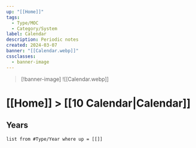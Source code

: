 ```yaml
---
up: "[[Home]]"
tags:
  - Type/MOC
  - Category/System
label: Calendar
description: Periodic notes
created: 2024-03-07
banner: "[[Calendar.webp]]"
cssclasses:
  - banner-image
---
```

> [!banner-image] ![[Calendar.webp]]
# [[Home]] > [[10 Calendar|Calendar]]

## Years
```dataview
list from #Type/Year where up = [[]]
```
